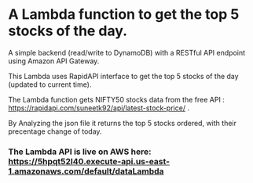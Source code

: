 # A Lambda function to get the top 5 stocks of the day.

A simple backend (read/write to DynamoDB) with a RESTful API endpoint using Amazon API Gateway.

This Lambda uses RapidAPI interface to get the top 5 stocks of the day (updated to current time).

The Lambda function gets NIFTY50 stocks data from the free API : https://rapidapi.com/suneetk92/api/latest-stock-price/ .

By Analyzing the json file it returns the top 5 stocks ordered, with their precentage change of today.

### The Lambda API is live on AWS here: https://5hpqt52l40.execute-api.us-east-1.amazonaws.com/default/dataLambda

